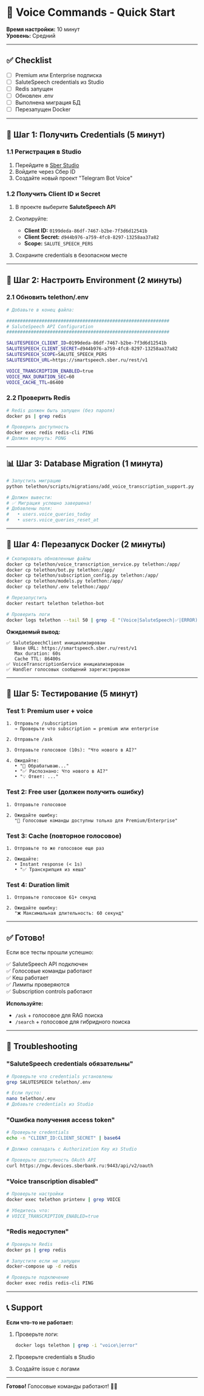 # 🚀 Voice Commands - Quick Start

**Время настройки:** 10 минут  
**Уровень:** Средний

---

## ✅ Checklist

- [ ] Premium или Enterprise подписка
- [ ] SaluteSpeech credentials из Studio
- [ ] Redis запущен
- [ ] Обновлен .env
- [ ] Выполнена миграция БД
- [ ] Перезапущен Docker

---

## 🎯 Шаг 1: Получить Credentials (5 минут)

### 1.1 Регистрация в Studio

1. Перейдите в [Sber Studio](https://developers.sber.ru/studio)
2. Войдите через Сбер ID
3. Создайте новый проект "Telegram Bot Voice"

### 1.2 Получить Client ID и Secret

1. В проекте выберите **SaluteSpeech API**
2. Скопируйте:
   - **Client ID:** `0199deda-86df-7467-b2be-7f3d6d12541b`
   - **Client Secret:** `d944b976-a759-4fc8-8297-13258aa37a82`
   - **Scope:** `SALUTE_SPEECH_PERS`

3. Сохраните credentials в безопасном месте

---

## 🔧 Шаг 2: Настроить Environment (2 минуты)

### 2.1 Обновить telethon/.env

```bash
# Добавьте в конец файла:

############################################################
# SaluteSpeech API Configuration
############################################################

SALUTESPEECH_CLIENT_ID=0199deda-86df-7467-b2be-7f3d6d12541b
SALUTESPEECH_CLIENT_SECRET=d944b976-a759-4fc8-8297-13258aa37a82
SALUTESPEECH_SCOPE=SALUTE_SPEECH_PERS
SALUTESPEECH_URL=https://smartspeech.sber.ru/rest/v1

VOICE_TRANSCRIPTION_ENABLED=true
VOICE_MAX_DURATION_SEC=60
VOICE_CACHE_TTL=86400
```

### 2.2 Проверить Redis

```bash
# Redis должен быть запущен (без пароля)
docker ps | grep redis

# Проверить доступность
docker exec redis redis-cli PING
# Должен вернуть: PONG
```

---

## 📊 Шаг 3: Database Migration (1 минута)

```bash
# Запустить миграцию
python telethon/scripts/migrations/add_voice_transcription_support.py

# Должен вывести:
# ✅ Миграция успешно завершена!
# Добавлены поля:
#   • users.voice_queries_today
#   • users.voice_queries_reset_at
```

---

## 🐳 Шаг 4: Перезапуск Docker (2 минуты)

```bash
# Скопировать обновленные файлы
docker cp telethon/voice_transcription_service.py telethon:/app/
docker cp telethon/bot.py telethon:/app/
docker cp telethon/subscription_config.py telethon:/app/
docker cp telethon/models.py telethon:/app/
docker cp telethon/.env telethon:/app/

# Перезапустить
docker restart telethon telethon-bot

# Проверить логи
docker logs telethon --tail 50 | grep -E "(Voice|SaluteSpeech|✅|ERROR)"
```

**Ожидаемый вывод:**
```
✅ SaluteSpeechClient инициализирован
   Base URL: https://smartspeech.sber.ru/rest/v1
   Max duration: 60s
   Cache TTL: 86400s
✅ VoiceTranscriptionService инициализирован
✅ Handler голосовых сообщений зарегистрирован
```

---

## 🧪 Шаг 5: Тестирование (5 минут)

### Test 1: Premium user + voice

```
1. Отправьте /subscription
   → Проверьте что subscription = premium или enterprise

2. Отправьте /ask

3. Отправьте голосовое (10s): "Что нового в AI?"

4. Ожидайте:
   • "🎤 Обрабатываю..."
   • "✅ Распознано: Что нового в AI?"
   • "💡 Ответ: ..."
```

### Test 2: Free user (должен получить ошибку)

```
1. Отправьте голосовое

2. Ожидайте ошибку:
   "🎤 Голосовые команды доступны только для Premium/Enterprise"
```

### Test 3: Cache (повторное голосовое)

```
1. Отправьте то же голосовое еще раз

2. Ожидайте:
   • Instant response (< 1s)
   • "✅ Транскрипция из кеша"
```

### Test 4: Duration limit

```
1. Отправьте голосовое 61+ секунд

2. Ожидайте ошибку:
   "❌ Максимальная длительность: 60 секунд"
```

---

## ✅ Готово!

Если все тесты прошли успешно:

✅ SaluteSpeech API подключен  
✅ Голосовые команды работают  
✅ Кеш работает  
✅ Лимиты проверяются  
✅ Subscription controls работают

**Используйте:**
- `/ask` + голосовое для RAG поиска
- `/search` + голосовое для гибридного поиска

---

## 🐛 Troubleshooting

### "SaluteSpeech credentials обязательны"

```bash
# Проверьте что credentials установлены
grep SALUTESPEECH telethon/.env

# Если пусто:
nano telethon/.env
# Добавьте credentials из Studio
```

### "Ошибка получения access token"

```bash
# Проверьте credentials
echo -n "CLIENT_ID:CLIENT_SECRET" | base64

# Должно совпадать с Authorization Key из Studio

# Проверьте доступность OAuth API
curl https://ngw.devices.sberbank.ru:9443/api/v2/oauth
```

### "Voice transcription disabled"

```bash
# Проверьте настройки
docker exec telethon printenv | grep VOICE

# Убедитесь что:
# VOICE_TRANSCRIPTION_ENABLED=true
```

### "Redis недоступен"

```bash
# Проверьте Redis
docker ps | grep redis

# Запустите если не запущен
docker-compose up -d redis

# Проверьте подключение
docker exec redis redis-cli PING
```

---

## 📞 Support

**Если что-то не работает:**

1. Проверьте логи:
   ```bash
   docker logs telethon | grep -i "voice\|error"
   ```

2. Проверьте credentials в Studio

3. Создайте issue с логами

---

**Готово!** Голосовые команды работают! 🎤🚀

